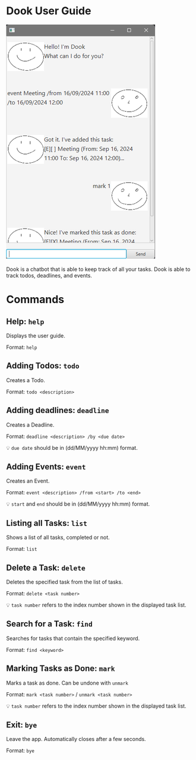 # Dook User Guide

![Product Screenshot, creating an Event.](Ui.png)

Dook is a chatbot that is able to keep track of all your tasks.
Dook is able to track todos, deadlines, and events. 

# Commands

## Help: `help`
Displays the user guide.

Format: `help`

## Adding Todos: `todo`
Creates a Todo.

Format: `todo <description>`

## Adding deadlines: `deadline`
Creates a Deadline.

Format: `deadline <description> /by <due date>`

:bulb: `due date` should be in (dd/MM/yyyy hh:mm) format.

## Adding Events: `event`
Creates an Event. 

Format: `event <description> /from <start> /to <end>`

:bulb: `start` and `end` should be in (dd/MM/yyyy hh:mm) format. 

## Listing all Tasks: `list`
Shows a list of all tasks, completed or not.

Format: `list`

## Delete a Task: `delete`
Deletes the specified task from the list of tasks.

Format: `delete <task number>` 

:bulb: `task number` refers to the index number shown in the displayed task list.

## Search for a Task: `find`
Searches for tasks that contain the specified keyword.

Format: `find <keyword>`

## Marking Tasks as Done: `mark`
Marks a task as done. Can be undone with `unmark`

Format: `mark <task number>` / `unmark <task number>`

:bulb: `task number` refers to the index number shown in the displayed task list.

## Exit: `bye`
Leave the app. Automatically closes after a few seconds.

Format: `bye`